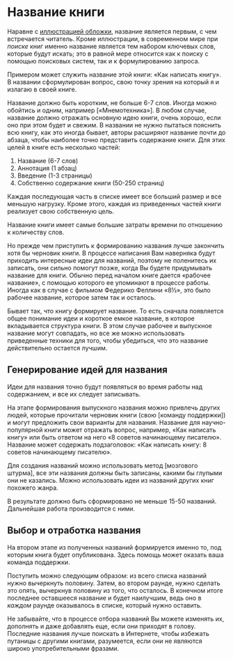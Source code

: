 
# Название книги

Наравне с [иллюстрацией обложки](pics.md), название является первым, с чем
встречается читатель.  Кроме иллюстрации, в современном мире при
*поиске* книг именно название является тем набором ключевых слов,
которые будут искать; это в равной мере относится как к поиску с
помощью поисковых систем, так и к формулированию запроса.

Примером может служить название этой книги: «Как написать книгу».  В
названии сформулирован вопрос, свою точку зрения на который я и
излагаю в своей книге.

Название должно быть коротким, не больше 6-7 слов.  Иногда можно
обойтись и одним, например [«Мнемотехника»].  В любом случае, название
должно отражать основную идею книги, очень хорошо, если оно при этом
будет и свежим.  В названии не нужно пытаться пояснить всю книгу, как
это иногда бывает, авторы расширяют название почти до абзаца, чтобы
наиболее точно представить содержание книги.  Для этих целей в книге
есть несколько частей:
1. Название (6-7 слов)
2. Аннотация (1 абзац)
3. Введение (1-3 страницы)
4. Собственно содержание книги (50-250 страниц)

Каждая последующая часть в списке имеет все больший размер и все
меньшую нагрузку.  Кроме этого, каждая из приведенных частей книги
реализует свою собственную цель.

Название книги имеет самые большие затраты времени по отношению к
количеству слов.

Но прежде чем приступить к формированию названия лучше закончить хотя
бы черновик книги.  В процессе написания Вам наверняка будут приходить
интересные идеи для названий, поэтому не поленитесь их записать, они
сильно помогут позже, когда Вы будете придумывать название для книги.
Обычно перед началом книге дается «рабочее название», с помощью
которого ее упоминают в процессе работы.  Иногда как в случае с
фильмом Федерико Феллини «8½», это было рабочее название, которое
затем так и осталось.

Бывает так, что книгу формирует название.  То есть сначала появляется
общее понимание идеи и короткое емкое название, в которое вкладывается
структура книги.  В этом случае рабочее и выпускное название могут
совпадать, но все же можно использовать приведенные техники для того,
чтобы убедиться, что это название действительно остается лучшим.

## Генерирование идей для названия

Идеи для названия точно будут появляться во время работы над
содержанием, и все их следует записывать.

На этапе формирования выпускного названия можно привлечь других людей,
которые прочитали черновик книги (свою [команду поддержки]) и
могут предложить свои варианты для названия.  Название для
научно-популярной книги может отражать вопрос, например, «Как написать
книгу» или быть ответом на него «8 советов начинающему писателю».
Название может содержать подзаголовок: «Как написать книгу: 8 советов
начинающему писателю».

Для создания названий можно использовать метод [мозгового штурма], все
эти названия должны быть записаны, какими бы глупыми они не казались.
Можно использовать идеи из названий других книг похожего жанра.

В результате должно быть сформировано не меньше 15-50 названий.
Дальнейшая работа производится с ними.

## Выбор и отработка названия

На втором этапе из полученных названий формируется именно то, под
которым книга будет опубликована.  Здесь помощь может оказать ваша
команда поддержки.

Поступить можно следующим образом: из всего списка названий нужно
вычеркнуть половину.  Затем, во втором раунде, нужно сделать это
опять, вычеркнув половину из того, что осталось.  В конечном итоге
последнее оставшееся название и будет наилучшим, ведь оно в *каждом*
раунде оказывалось в списке, который нужно оставить.

Не забывайте, что в процессе отбора названий Вы можете изменять их,
дополнять и даже добавлять еще, если они приходят в голову.  Последние
названия лучше поискать в Интернете, чтобы избежать путаницы с другими
книгами, разумеется, если они не являются широко употребительными
фразами.
